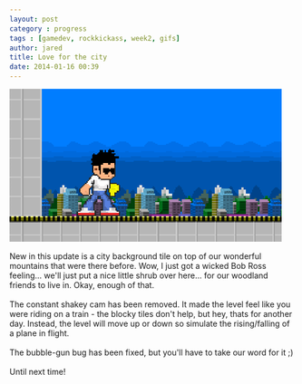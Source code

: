 ```yaml
---
layout: post
category : progress
tags : [gamedev, rockkickass, week2, gifs]
author: jared
title: Love for the city
date: 2014-01-16 00:39
---
```


<img src="/assets/posts/heart-of-city/aircraft_rise_fall_city.gif" />

New in this update is a city background tile on top of our wonderful mountains that were there before. Wow, I just got a wicked Bob Ross feeling... we'll just put a nice little shrub over here... for our woodland friends to live in. Okay, enough of that.
<br /><br />
The constant shakey cam has been removed. It made the level feel like you were riding on a train - the blocky tiles don't help, but hey, thats for another day. Instead, the level will move up or down so simulate the rising/falling of a plane in flight.
<br /><br />
The bubble-gun bug has been fixed, but you'll have to take our word for it ;)
<br /><br />
Until next time!

